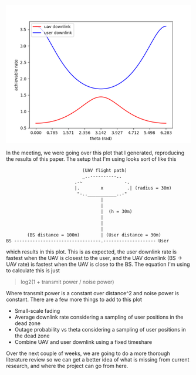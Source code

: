 ![uav coverage plot](uav_coverage.png)

In the meeting, we were going over this plot that I generated, reproducing the results of this paper. The setup that I'm using looks sort of like this
```
                             (UAV flight path)
                             _..----------..
                          .-~                -.
                          |.        x         .| (radius = 30m)
                           "-..___________..-"
                                    |
                                    |
                                    |  (h = 30m)
                                    |
                                    |
                                    |
        (BS distance = 100m)        | (User distance = 30m)
BS ---------------------------------.-------------------- User
```

which results in this plot. This is as expected, the user downlink rate is fastest when the UAV is closest to the user, and the UAV downlink (BS -> UAV rate) is fastest when the UAV is close to the BS.
The equation I'm using to calculate this is just

> log2(1 + transmit power / noise power)

Where transmit power is a constant over distance^2 and noise power is constant. There are a few more things to add to this plot
- Small-scale fading
- Average downlink rate considering a sampling of user positions in the dead zone
- Outage probability vs theta considering a sampling of user positions in the dead zone
- Combine UAV and user downlink using a fixed timeshare

Over the next couple of weeks, we are going to do a more thorough literature review so we can get a better idea of what is missing from current research, and where the project can go from here.